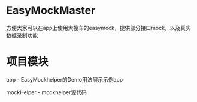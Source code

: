 # EasyMockMaster
方便大家可以在app上使用大搜车的easymock，提供部分接口mock，以及真实数据录制功能

# 项目模块

app - EasyMockhelper的Demo用法展示示例app

mockHelper - mockhelper源代码 
